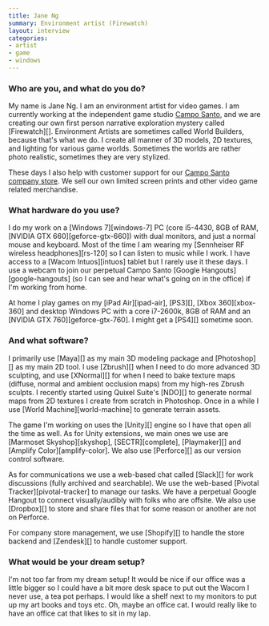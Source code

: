 ```yaml
---
title: Jane Ng
summary: Environment artist (Firewatch)
layout: interview
categories:
- artist
- game
- windows
---
```


### Who are you, and what do you do?

My name is Jane Ng. I am an environment artist for video games. I am currently working at the independent game studio [Campo Santo](http://www.camposanto.com/ "A video game studio."), and we are creating our own first person narrative exploration mystery called [Firewatch][]. Environment Artists are sometimes called World Builders, because that's what we do. I create all manner of 3D models, 2D textures, and lighting for various game worlds. Sometimes the worlds are rather photo realistic, sometimes they are very stylized.  

These days I also help with customer support for our [Campo Santo company store](http://store.camposanto.com/ "The Campo Santo online store."). We sell our own limited screen prints and other video game related merchandise.

### What hardware do you use?

I do my work on a [Windows 7][windows-7] PC (core i5-4430, 8GB of RAM, [NVIDIA GTX 660][geforce-gtx-660]) with dual monitors, and just a normal mouse and keyboard. Most of the time I am wearing my [Sennheiser RF wireless headphones][rs-120] so I can listen to music while I work. I have access to a [Wacom Intuos][intuos] tablet but I rarely use it these days. I use a webcam to join our perpetual Campo Santo [Google Hangouts][google-hangouts] (so I can see and hear what's going on in the office) if I'm working from home.

At home I play games on my [iPad Air][ipad-air], [PS3][], [Xbox 360][xbox-360] and desktop Windows PC with a core i7-2600k, 8GB of RAM and an [NVIDIA GTX 760][geforce-gtx-760]. I might get a [PS4][] sometime soon.

### And what software?

I primarily use [Maya][] as my main 3D modeling package and [Photoshop][] as my main 2D tool.  I use [Zbrush][] when I need to do more advanced 3D sculpting, and use [XNormal][] for when I need to bake texture maps (diffuse, normal and ambient occlusion maps) from my high-res Zbrush sculpts. I recently started using Quixel Suite's [NDO][] to generate normal maps from 2D textures I create from scratch in Photoshop. Once in a while I use [World Machine][world-machine] to generate terrain assets.

The game I'm working on uses the [Unity][] engine so I have that open all the time as well. As for Unity extensions, we main ones we use are [Marmoset Skyshop][skyshop], [SECTR][complete], [Playmaker][] and [Amplify Color][amplify-color]. We also use [Perforce][] as our version control software. 

As for communications we use a web-based chat called [Slack][] for work discussions (fully archived and searchable). We use the web-based [Pivotal Tracker][pivotal-tracker] to manage our tasks. We have a perpetual Google Hangout to connect visually/audibly with folks who are offsite. We also use [Dropbox][] to store and share files that for some reason or another are not on Perforce.

For company store management, we use [Shopify][] to handle the store backend and [Zendesk][] to handle customer support.

### What would be your dream setup?

I'm not too far from my dream setup! It would be nice if our office was a little bigger so I could have a bit more desk space to put out the Wacom I never use, a tea pot perhaps. I would like a shelf next to my monitors to put up my art books and toys etc. Oh, maybe an office cat. I would really like to have an office cat that likes to sit in my lap.